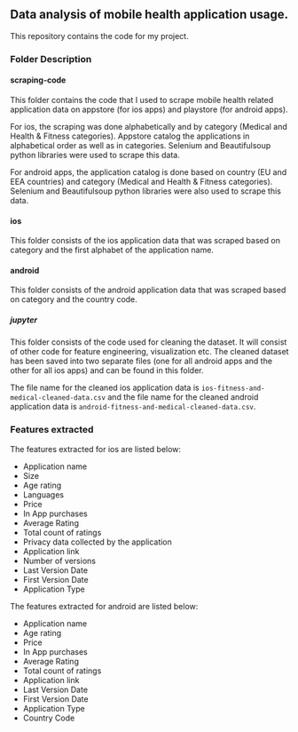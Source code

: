 ## Data analysis of mobile health application usage.

This repository contains the code for my project.


###  Folder Description

#### scraping-code

This folder contains the code that I used to scrape mobile health related application data on appstore (for ios apps) and playstore (for android apps). 

For ios, the scraping was done alphabetically and by category (Medical and Health & Fitness categories). Appstore catalog the applications in alphabetical order as well as in categories. Selenium and Beautifulsoup python libraries were used to scrape this data.

For android apps, the application catalog is done based on country (EU and EEA countries) and category (Medical and Health & Fitness categories). Selenium and Beautifulsoup python libraries were also used to scrape this data.

#### ios

This folder consists of the ios application data that was scraped based on category and the first alphabet of the application name.


#### android

This folder consists of the android application data that was scraped based on category and the country code.


##### jupyter

This folder consists of the code used for cleaning the dataset. It will consist of other code for feature engineering, visualization etc. The cleaned dataset has been saved into two separate files (one for all android apps and the other for all ios apps) and can be found in this folder.

The file name for the cleaned ios application data is `ios-fitness-and-medical-cleaned-data.csv` and the file name for the cleaned android application data is `android-fitness-and-medical-cleaned-data.csv`.


### Features extracted

The features extracted for ios are listed below:

- Application name
- Size
- Age rating
- Languages
- Price
- In App purchases
- Average Rating
- Total count of ratings
- Privacy data collected by the application
- Application link
- Number of versions
- Last Version Date
- First Version Date
- Application Type



The features extracted for android are listed below:

- Application name
- Age rating
- Price
- In App purchases
- Average Rating
- Total count of ratings
- Application link
- Last Version Date
- First Version Date
- Application Type
- Country Code
